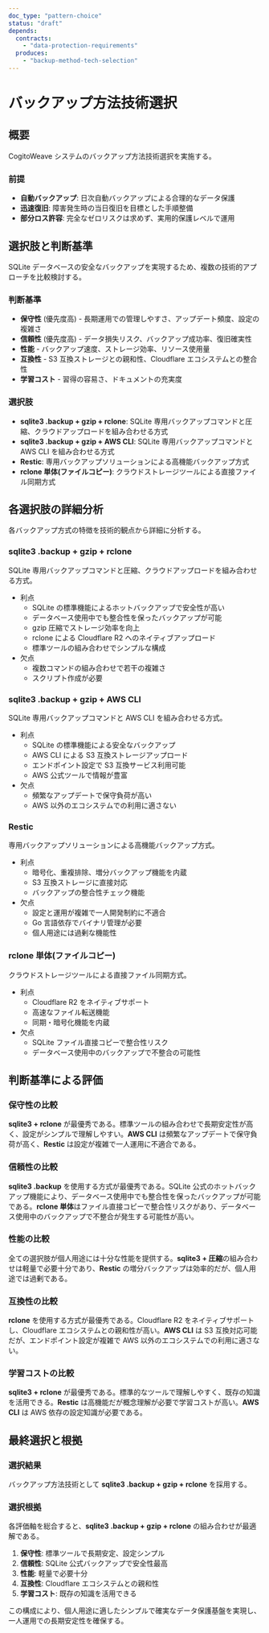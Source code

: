 ```yaml
---
doc_type: "pattern-choice"
status: "draft"
depends:
  contracts:
    - "data-protection-requirements"
  produces:
    - "backup-method-tech-selection"
---
```


# バックアップ方法技術選択

## 概要

CogitoWeave システムのバックアップ方法技術選択を実施する。

### 前提

<!-- PREMISE_BEGIN: data-protection-requirements -->

- **自動バックアップ**: 日次自動バックアップによる合理的なデータ保護
- **迅速復旧**: 障害発生時の当日復旧を目標とした手順整備
- **部分ロス許容**: 完全なゼロリスクは求めず、実用的保護レベルで運用

<!-- PREMISE_END: data-protection-requirements -->

## 選択肢と判断基準

SQLite データベースの安全なバックアップを実現するため、複数の技術的アプローチを比較検討する。

### 判断基準

- **保守性** (優先度高) - 長期運用での管理しやすさ、アップデート頻度、設定の複雑さ
- **信頼性** (優先度高) - データ損失リスク、バックアップ成功率、復旧確実性
- **性能** - バックアップ速度、ストレージ効率、リソース使用量
- **互換性** - S3 互換ストレージとの親和性、Cloudflare エコシステムとの整合性
- **学習コスト** - 習得の容易さ、ドキュメントの充実度

### 選択肢

- **sqlite3 .backup + gzip + rclone**: SQLite 専用バックアップコマンドと圧縮、クラウドアップロードを組み合わせる方式
- **sqlite3 .backup + gzip + AWS CLI**: SQLite 専用バックアップコマンドと AWS CLI を組み合わせる方式
- **Restic**: 専用バックアップソリューションによる高機能バックアップ方式
- **rclone 単体(ファイルコピー)**: クラウドストレージツールによる直接ファイル同期方式

## 各選択肢の詳細分析

各バックアップ方式の特徴を技術的観点から詳細に分析する。

### sqlite3 .backup + gzip + rclone

SQLite 専用バックアップコマンドと圧縮、クラウドアップロードを組み合わせる方式。

- 利点
  - SQLite の標準機能によるホットバックアップで安全性が高い
  - データベース使用中でも整合性を保ったバックアップが可能
  - gzip 圧縮でストレージ効率を向上
  - rclone による Cloudflare R2 へのネイティブアップロード
  - 標準ツールの組み合わせでシンプルな構成
- 欠点
  - 複数コマンドの組み合わせで若干の複雑さ
  - スクリプト作成が必要

### sqlite3 .backup + gzip + AWS CLI

SQLite 専用バックアップコマンドと AWS CLI を組み合わせる方式。

- 利点
  - SQLite の標準機能による安全なバックアップ
  - AWS CLI による S3 互換ストレージアップロード
  - エンドポイント設定で S3 互換サービス利用可能
  - AWS 公式ツールで情報が豊富
- 欠点
  - 頻繁なアップデートで保守負荷が高い
  - AWS 以外のエコシステムでの利用に適さない

### Restic

専用バックアップソリューションによる高機能バックアップ方式。

- 利点
  - 暗号化、重複排除、増分バックアップ機能を内蔵
  - S3 互換ストレージに直接対応
  - バックアップの整合性チェック機能
- 欠点
  - 設定と運用が複雑で一人開発制約に不適合
  - Go 言語依存でバイナリ管理が必要
  - 個人用途には過剰な機能性

### rclone 単体(ファイルコピー)

クラウドストレージツールによる直接ファイル同期方式。

- 利点
  - Cloudflare R2 をネイティブサポート
  - 高速なファイル転送機能
  - 同期・暗号化機能を内蔵
- 欠点
  - SQLite ファイル直接コピーで整合性リスク
  - データベース使用中のバックアップで不整合の可能性

## 判断基準による評価

### 保守性の比較

**sqlite3 + rclone** が最優秀である。標準ツールの組み合わせで長期安定性が高く、設定がシンプルで理解しやすい。**AWS CLI** は頻繁なアップデートで保守負荷が高く、**Restic** は設定が複雑で一人運用に不適合である。

### 信頼性の比較

**sqlite3 .backup** を使用する方式が最優秀である。SQLite 公式のホットバックアップ機能により、データベース使用中でも整合性を保ったバックアップが可能である。**rclone 単体**はファイル直接コピーで整合性リスクがあり、データベース使用中のバックアップで不整合が発生する可能性が高い。

### 性能の比較

全ての選択肢が個人用途には十分な性能を提供する。**sqlite3 + 圧縮**の組み合わせは軽量で必要十分であり、**Restic** の増分バックアップは効率的だが、個人用途では過剰である。

### 互換性の比較

**rclone** を使用する方式が最優秀である。Cloudflare R2 をネイティブサポートし、Cloudflare エコシステムとの親和性が高い。**AWS CLI** は S3 互換対応可能だが、エンドポイント設定が複雑で AWS 以外のエコシステムでの利用に適さない。

### 学習コストの比較

**sqlite3 + rclone** が最優秀である。標準的なツールで理解しやすく、既存の知識を活用できる。**Restic** は高機能だが概念理解が必要で学習コストが高い。**AWS CLI** は AWS 依存の設定知識が必要である。

## 最終選択と根拠

### 選択結果

<!-- GLOBAL_CONCLUSION_BEGIN: backup-method-tech-selection -->

バックアップ方法技術として **sqlite3 .backup + gzip + rclone** を採用する。

<!-- GLOBAL_CONCLUSION_END: backup-method-tech-selection -->

### 選択根拠

各評価軸を総合すると、**sqlite3 .backup + gzip + rclone** の組み合わせが最適解である。

1. **保守性**: 標準ツールで長期安定、設定シンプル
2. **信頼性**: SQLite 公式バックアップで安全性最高
3. **性能**: 軽量で必要十分
4. **互換性**: Cloudflare エコシステムとの親和性
5. **学習コスト**: 既存の知識を活用できる

この構成により、個人用途に適したシンプルで確実なデータ保護基盤を実現し、一人運用での長期安定性を確保する。
